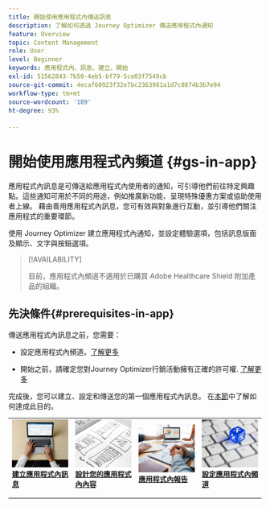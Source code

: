 ```yaml
---
title: 開始使用應用程式內傳送訊息
description: 了解如何透過 Journey Optimizer 傳送應用程式內通知
feature: Overview
topic: Content Management
role: User
level: Beginner
keywords: 應用程式內、訊息、建立、開始
exl-id: 51562843-7b50-4eb5-bf79-5ce03f7549cb
source-git-commit: 4ecaf60923f32e7bc2363981a1d7c0874b3b7e94
workflow-type: tm+mt
source-wordcount: '189'
ht-degree: 93%

---
```


# 開始使用應用程式內頻道 {#gs-in-app}

應用程式內訊息是可傳送給應用程式內使用者的通知，可引導他們前往特定興趣點。這些通知可用於不同的用途，例如推廣新功能、呈現特殊優惠方案或協助使用者上線。 藉由善用應用程式內訊息，您可有效與對象進行互動，並引導他們關注應用程式的重要環節。

使用 Journey Optimizer 建立應用程式內通知，並設定體驗選項，包括訊息版面及顯示、文字與按鈕選項。 

>[!AVAILABILITY]
>
>目前，應用程式內頻道不適用於已購買 Adobe Healthcare Shield 附加產品的組織。
>

## 先決條件{#prerequisites-in-app}

傳送應用程式內訊息之前，您需要：

* 設定應用程式內頻道。[了解更多](inapp-configuration.md)

* 開始之前，請確定您對Journey Optimizer行銷活動擁有正確的許可權<!--, even if you plan to only use in-app messages in journeys. Campaign permissions are still required-->. [了解更多](../campaigns/get-started-with-campaigns.md#campaign-prerequisites)

完成後，您可以建立、設定和傳送您的第一個應用程式內訊息。 在[本節](create-in-app.md)中了解如何達成此目的。

<table style="table-layout:fixed"><tr style="border: 0;">
<td>
<a href="create-in-app.md">
<img alt="銷售機會" src="../assets/do-not-localize/inapp-create.jpeg">
</a>
<div><a href="create-in-app.md"><strong>建立應用程式內訊息</strong>
</div>
<p>
</td>
<td>
<a href="design-in-app.md">
<img alt="不頻繁" src="../assets/do-not-localize/inapp-design.jpg">
</a>
<div>
<a href="design-in-app.md"><strong>設計您的應用程式內內容</strong></a>
</div>
<p></td>
<td>
<a href="../reports/campaign-global-report.md#inapp-global">
<img alt="驗證" src="../assets/do-not-localize/inapp-report.jpg">
</a>
<div>
<a href="../reports/campaign-global-report.md#inapp-global"><strong>應用程式內報告</strong></a>
</div>
<p>
</td>
<td>
<a href="inapp-configuration.md">
<img alt="驗證" src="../assets/do-not-localize/inapp-config.jpg">
</a>
<div>
<a href="inapp-configuration.md"><strong>設定應用程式內頻道</strong></a>
</div>
<p>
</td>
</tr></table>
